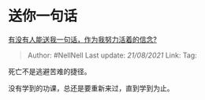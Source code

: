 # 送你一句话
[有没有人能送我一句话，作为我努力活着的信念?](https://www.zhihu.com/question/408484601/answer/1366559044)

> Author: #NellNell 
> Last update: *21/08/2021* 
> Link:
> Tag: 

死亡不是逃避苦难的捷径。

没有学到的功课，总还是要重新来过，直到学到为止。